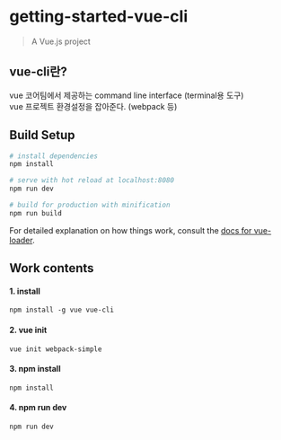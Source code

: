 # getting-started-vue-cli

> A Vue.js project

## vue-cli란?
vue 코어팀에서 제공하는 command line interface (terminal용 도구)   
vue 프로젝트 환경설정을 잡아준다. (webpack 등)

## Build Setup

``` bash
# install dependencies
npm install

# serve with hot reload at localhost:8080
npm run dev

# build for production with minification
npm run build
```

For detailed explanation on how things work, consult the [docs for vue-loader](http://vuejs.github.io/vue-loader).

## Work contents

#### 1. install
```angular2
npm install -g vue vue-cli
```

#### 2. vue init
```angular2
vue init webpack-simple
```    

#### 3. npm install
```angular2
npm install
```

#### 4. npm run dev
```angular2
npm run dev
```



